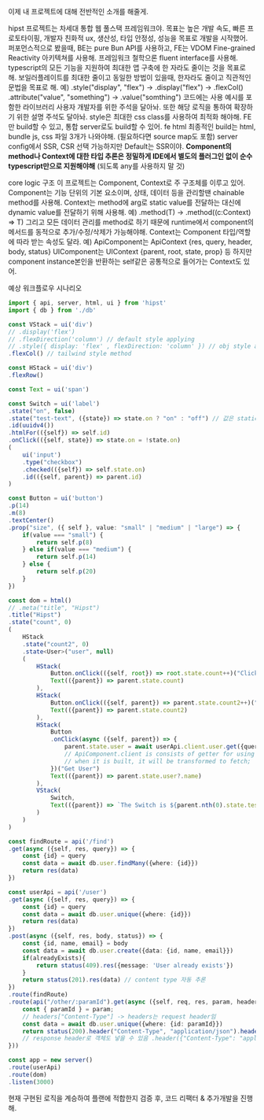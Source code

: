 이제 내 프로젝트에 대해 전반적인 소개를 해줄게.

hipst 프로젝트는 차세대 통합 웹 풀스택 프레임워크야.
목표는 높은 개발 속도, 빠른 프로토타이핑, 개발자 친화적 ux, 생산성, 타입 안정성, 성능을 목표로 개발을 시작했어.
퍼포먼스적으로 봤을때, BE는 pure Bun API를 사용하고, FE는 VDOM Fine-grained Reactivity 아키텍쳐를 사용해.
프레임워크 철학으론 fluent interface를 사용해. typescript의 모든 기능을 지원하여 최대한 앱 구축에 한 자라도 줄이는 것을 목표로 해.
보일러플레이트를 최대한 줄이고 동일한 방법이 있을때, 한자라도 줄이고 직관적인 문법을 목표로 해.
예) .style("display", "flex") -> .display("flex") -> .flexCol()
    .attribute("value", "something") -> .value("somthing")
코드에는 사용 예시를 포함한 라이브러리 사용자 개발자를 위한 주석을 달아놔.
또한 해당 로직을 통하여 확장하기 위한 설명 주석도 달아놔.
style은 최대한 css class를 사용하여 최적화 해야해.
FE만 build할 수 있고, 통합 server로도 build할 수 있어.
fe html 최종적인 build는 html, bundle js, css 파일 3개가 나와야해. (필요하다면 source map도 포함)
server config에서 SSR, CSR 선택 가능하지만 Default는 SSR이야.
**Component의 method나 Context에 대한 타입 추론은 정밀하게 IDE에서 별도의 플러그인 없이 순수 typescript만으로 지원해야해** (되도록 any를 사용하지 말 것)

core logic 구조
이 프로젝트는 Component, Context로 주 구조체를 이루고 있어.
Component는 기능 단위의 기본 요소이며, 상태, 데이터 등을 관리할땐 chainable method를 사용해.
Context는 method에 arg로 static value를 전달하는 대신에 dynamic value를 전달하기 위해 사용해.
예) .method(T) -> .method((c:Context) => T)
그리고 모든 데이터 관리를 method로 하기 때문에 runtime에서 component의 메서드를 동적으로 추가/수정/삭제가 가능해야해.
Context는 Component 타입/역할에 따라 받는 속성도 달라.
예) ApiComponent는 ApiContext {res, query, header, body, status}
    UIComponent는 UIContext {parent, root, state, prop} 등
하지만 component instance본인을 반환하는 self같은 공통적으로 들어가는 Context도 있어.

예상 워크플로우 시나리오
```typescript
import { api, server, html, ui } from 'hipst'
import { db } from './db'

const VStack = ui('div')
// .display('flex')
// .flexDirection('column') // default style applying
// .style({ display: 'flex' , flexDirection: 'column' }) // obj style applying
.flexCol() // tailwind style method

const HStack = ui('div')
.flexRow()

const Text = ui('span')

const Switch = ui('label')
.state("on", false)
.state("test-text", ({state}) => state.on ? "on" : "off") // 값은 static으로 정의할 수 있지만 (c:Context) => T로도 정의 가능
.id(uuidv4())
.htmlFor(({self}) => self.id)
.onClick(({self, state}) => state.on = !state.on)
(
    ui('input')
    .type("checkbox")
    .checked(({self}) => self.state.on)
    .id(({self, parent}) => parent.id)
)

const Button = ui('button')
.p(14)
.m(8)
.textCenter()
.prop("size", ({ self }, value: "small" | "medium" | "large") => {
    if(value === "small") {
        return self.p(8)
    } else if(value === "medium") {
        return self.p(14)
    } else {
        return self.p(20)
    }
})

const dom = html()
// .meta("title", "Hipst")
.title("Hipst")
.state("count", 0)
(
    HStack
    .state("count2", 0)
    .state<User>("user", null)
    (
        HStack(
            Button.onClick(({self, root}) => root.state.count++)("Click"),
            Text(({parent}) => parent.state.count)
        ),
        HStack(
            Button.onClick(({self, parent}) => parent.state.count2++)("Click2"),
            Text(({parent}) => parent.state.count2)
        ),
        HStack(
            Button
            .onClick(async ({self, parent}) => {
                parent.state.user = await userApi.client.user.get({query: {id: "1"}}) // must be hoisting to get api component
                // ApiComponent.client is consists of getter for using in frontend;
                // when it is built, it will be transformed to fetch;
            })("Get User")
            Text(({parent}) => parent.state.user?.name)
        ),
        VStack(
            Switch,
            Text(({parent}) => `The Switch is ${parent.nth(0).state.testText}`)
        )
    )
)

const findRoute = api('/find')
.get(async ({self, res, query}) => {
    const {id} = query
    const data = await db.user.findMany({where: {id}})
    return res(data)
})

const userApi = api('/user')
.get(async ({self, res, query}) => {
    const {id} = query
    const data = await db.user.unique({where: {id}})
    return res(data)
})
.post(async ({self, res, body, status}) => {
    const {id, name, email} = body
    const data = await db.user.create({data: {id, name, email}})
    if(alreadyExists){
        return status(409).res({message: 'User already exists'})
    }
    return status(201).res(data) // content type 자동 추론
})
.route(findRoute)
.route(api("/other/:paramId").get(async ({self, req, res, param, header, headers}) => {
    const { paramId } = param;
    // headers["Content-Type"] -> headers는 request header임
    const data = await db.user.unique({where: {id: paramId}})
    return status(200).header("Content-Type", "application/json").header("X-Custom-Header", "Custom").res(JSON.stringify(data)) // status, header chaining 순서 무관 & 마지막은 항상 res로 끝남
    // response header로 객체도 넣을 수 있음 .header({"Content-Type": "application/json", "X-Custom-Header": "Custom"})
}))

const app = new server()
.route(userApi)
.route(dom)
.listen(3000)
```

현재 구현된 로직을 계승하여 플랜에 적합한지 검증 후, 코드 리팩터 & 추가개발을 진행해.